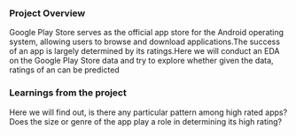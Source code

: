 ### Project Overview

 Google Play Store serves as the official app store for the Android operating system, allowing users to browse and download applications.The success of an app is largely determined by its ratings.Here we will conduct an EDA on the Google Play Store data and try to explore whether given the data, ratings of an can be predicted


### Learnings from the project

 Here we will find out, is there any particular pattern among high rated apps? Does the size or genre of the app play a role in determining its high rating?




